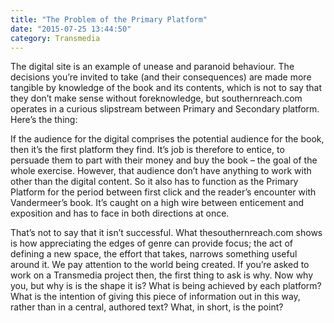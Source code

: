 ```yaml
---
title: "The Problem of the Primary Platform"
date: "2015-07-25 13:44:50"
category: Transmedia
---
```


The digital site is an example of unease and paranoid behaviour. The
decisions you’re invited to take (and their consequences) are made more
tangible by knowledge of the book and its contents, which is not to say
that they don’t make sense without foreknowledge, but southernreach.com
operates in a curious slipstream between Primary and Secondary platform.
Here’s the thing:

If the audience for the digital comprises the potential audience for the
book, then it’s the first platform they find. It’s job is therefore to
entice, to persuade them to part with their money and buy the book – the
goal of the whole exercise. However, that audience don’t have anything
to work with other than the digital content. So it also has to function
as the Primary Platform for the period between first click and the
reader’s encounter with Vandermeer’s book. It’s caught on a high wire
between enticement and exposition and has to face in both directions at
once.

That’s not to say that it isn’t successful. What thesouthernreach.com
shows is how appreciating the edges of genre can provide focus; the act
of defining a new space, the effort that takes, narrows something useful
around it. We pay attention to the world being created. If you’re asked
to work on a Transmedia project then, the first thing to ask is why. Now
why you, but why is is the shape it is? What is being achieved by each
platform? What is the intention of giving this piece of information out
in this way, rather than in a central, authored text? What, in short, is
the point?
